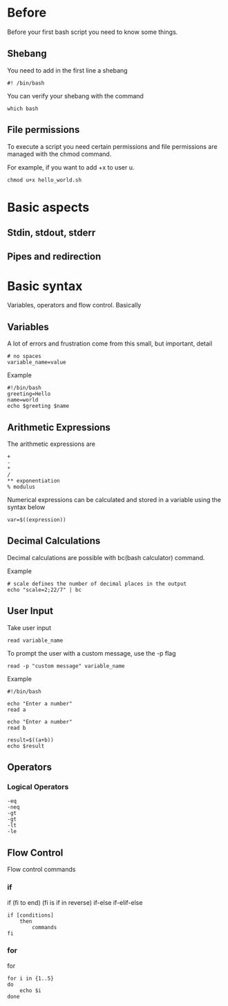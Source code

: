 
# Before

Before your first bash script you need to know some things.

## Shebang

You need to add in the first line a shebang

```
#! /bin/bash
```

You can verify your shebang with the command

```
which bash
```

## File permissions

To execute a script you need certain permissions and file permissions are managed with the chmod command.

For example, if you want to add +x to user u.

```
chmod u+x hello_world.sh
```

# Basic aspects

## Stdin, stdout, stderr
## Pipes and redirection

# Basic syntax

Variables, operators and flow control. Basically

## Variables

A lot of errors and frustration come from this small, but important, detail

```
# no spaces
variable_name=value
```

Example

```
#!/bin/bash
greeting=Hello
name=world
echo $greeting $name
```

## Arithmetic Expressions

The arithmetic expressions are

```
+
-
*
/
** exponentiation
% modulus
```

Numerical expressions can be calculated and stored in a variable using the syntax below

```
var=$((expression))
```

## Decimal Calculations

Decimal calculations are possible with bc(bash calculator) command.

Example

```
# scale defines the number of decimal places in the output
echo "scale=2;22/7" | bc
```

## User Input

Take user input

```
read variable_name
```

To prompt the user with a custom message, use the -p flag

```
read -p "custom message" variable_name
```

Example

```
#!/bin/bash

echo "Enter a number"
read a

echo "Enter a number"
read b

result=$((a+b))
echo $result
```

## Operators

### Logical Operators

```
-eq
-neq
-gt
-gt
-lt
-le
```
## Flow Control

Flow control commands

### if

if (fi to end) (fi is if in reverse)
if-else
if-elif-else

```
if [conditions]
    then
        commands
fi
```

### for

for

```
for i in {1..5}
do
    echo $i
done
```

